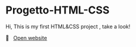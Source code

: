 # Progetto-HTML-CSS
Hi, This is my first HTML&CSS project , take a look!

🔗 &nbsp; <a class="linklogo" href="https://cirilleo.github.io" target="_blank">Open website</a>